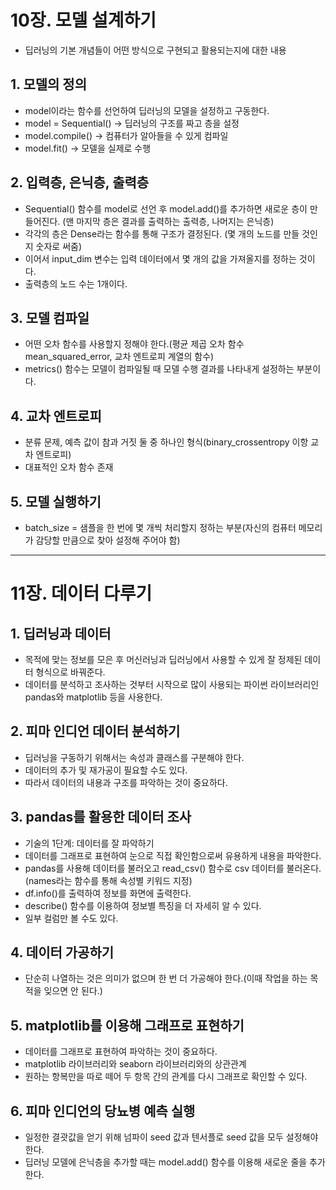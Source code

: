 # 10장. 모델 설계하기
- 딥러닝의 기본 개념들이 어떤 방식으로 구현되고 활용되는지에 대한 내용

## 1. 모델의 정의
- model이라는 함수를 선언하여 딥러닝의 모델을 설정하고 구동한다.
- model = Sequential() -> 딥러닝의 구조를 짜고 층을 설정
- model.compile() -> 컴퓨터가 알아들을 수 있게 컴파일
- model.fit() -> 모델을 실제로 수행

## 2. 입력층, 은닉층, 출력층
- Sequential() 함수를 model로 선언 후 model.add()를 추가하면 새로운 층이 만들어진다. (맨 마지막 층은 결과를 출력하는 출력층, 나머지는 은닉층)
- 각각의 층은 Dense라는 함수를 통해 구조가 결정된다. (몇 개의 노드를 만들 것인지 숫자로 써줌)
- 이어서 input_dim 변수는 입력 데이터에서 몇 개의 값을 가져올지를 정하는 것이다.
- 출력층의 노드 수는 1개이다.

## 3. 모델 컴파일
- 어떤 오차 함수를 사용할지 정해야 한다.(평균 제곱 오차 함수 mean_squared_error, 교차 엔트로피 계열의 함수)
- metrics() 함수는 모델이 컴파일될 때 모델 수행 결과를 나타내게 설정하는 부분이다.

## 4. 교차 엔트로피
- 분류 문제, 예측 값이 참과 거짓 둘 중 하나인 형식(binary_crossentropy 이항 교차 엔트로피)
- 대표적인 오차 함수 존재

## 5. 모델 실행하기
- batch_size = 샘플을 한 번에 몇 개씩 처리할지 정하는 부분(자신의 컴퓨터 메모리가 감당할 만큼으로 찾아 설정해 주어야 함)

---

# 11장. 데이터 다루기

## 1. 딥러닝과 데이터
- 목적에 맞는 정보를 모은 후 머신러닝과 딥러닝에서 사용할 수 있게 잘 정제된 데이터 형식으로 바꿔준다.
- 데이터를 분석하고 조사하는 것부터 시작으로 많이 사용되는 파이썬 라이브러리인 pandas와 matplotlib 등을 사용한다.

## 2. 피마 인디언 데이터 분석하기
- 딥러닝을 구동하기 위해서는 속성과 클래스를 구분해야 한다. 
- 데이터의 추가 및 재가공이 필요할 수도 있다.
- 따라서 데이터의 내용과 구조를 파악하는 것이 중요하다.

## 3. pandas를 활용한 데이터 조사
- 기술의 1단계: 데이터를 잘 파악하기
- 데이터를 그래프로 표현하여 눈으로 직접 확인함으로써 유용하게 내용을 파악한다.
- pandas를 사용해 데이터를 불러오고 read_csv() 함수로 csv 데이터를 불러온다.(names라는 함수를 통해 속성별 키워드 지정)
- df.info()를 출력하여 정보를 화면에 출력한다.
- describe() 함수를 이용하여 정보별 특징을 더 자세히 알 수 있다.
- 일부 컬럼만 볼 수도 있다.

## 4. 데이터 가공하기
- 단순히 나열하는 것은 의미가 없으며 한 번 더 가공해야 한다.(이때 작업을 하는 목적을 잊으면 안 된다.)

## 5. matplotlib를 이용해 그래프로 표현하기
- 데이터를 그래프로 표현하여 파악하는 것이 중요하다.
- matplotlib 라이브러리와 seaborn 라이브러리와의 상관관계
- 원하는 항복만을 따로 떼어 두 항목 간의 관계를 다시 그래프로 확인할 수 있다.

## 6. 피마 인디언의 당뇨병 예측 실행
- 일정한 결괏값을 얻기 위해 넘파이 seed 값과 텐서플로 seed 값을 모두 설정해야 한다.
- 딥러닝 모델에 은닉층을 추가할 때는 model.add() 함수를 이용해 새로운 줄을 추가한다.
  
